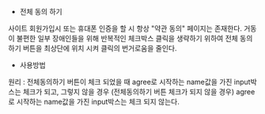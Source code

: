 * 전체 동의 하기

사이트 회원가입시 또는 휴대폰 인증을 할 시 항상 "약관 동의" 페이지는 존재한다.
거동이 불편한 일부 장애인들을 위해 반복적인 체크박스 클릭을 생략하기 위하여
전체 동의하기 버튼을 최상단에 위치 시켜 클릭의 번거로움을 줄인다.

* 사용방법

원리 : 전체동의하기 버튼이 체크 되었을 때 agree로 시작하는 name값을 가진 input박스는 체크가 되고,
       그렇지 않을 경우 (전체동의하기 버튼 체크가 되지 않을 경우) agree로 시작하는 name값을 가진 input박스는 체크 되지 않는다.
